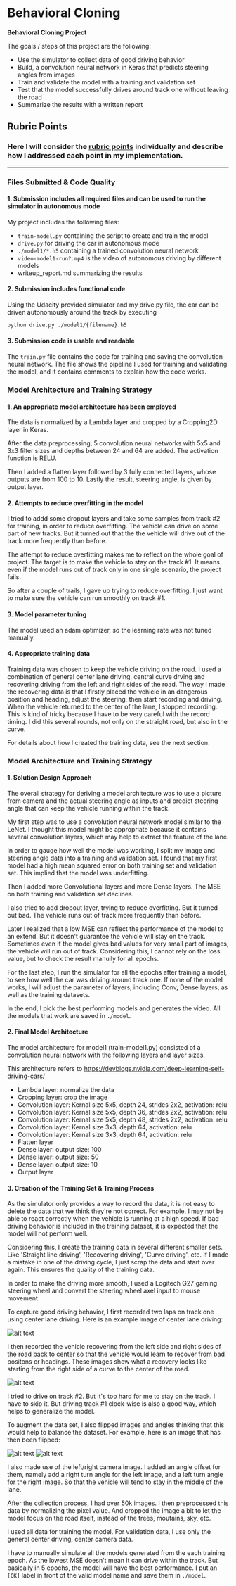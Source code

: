 # **Behavioral Cloning** 


**Behavioral Cloning Project**

The goals / steps of this project are the following:
* Use the simulator to collect data of good driving behavior
* Build, a convolution neural network in Keras that predicts steering angles from images
* Train and validate the model with a training and validation set
* Test that the model successfully drives around track one without leaving the road
* Summarize the results with a written report


[//]: # (Image References)

[image1]: ./examples/placeholder.png "Model Visualization"
[image2]: ./examples/placeholder.png "Grayscaling"
[image3]: ./images/center.jpg "Cemter driving image"
[image4]: ./images/recovery.jpg "Recovery Image #1"
[image5]: ./images/flipped.jpg "Flipped Image"

## Rubric Points
### Here I will consider the [rubric points](https://review.udacity.com/#!/rubrics/432/view) individually and describe how I addressed each point in my implementation.  

---
### Files Submitted & Code Quality

#### 1. Submission includes all required files and can be used to run the simulator in autonomous mode

My project includes the following files:
* `train-model.py` containing the script to create and train the model
* `drive.py` for driving the car in autonomous mode
* `./model1/*.h5` containing a trained convolution neural network 
* `video-model1-run?.mp4` is the video of autonomous driving by different models
* writeup_report.md summarizing the results

#### 2. Submission includes functional code
Using the Udacity provided simulator and my drive.py file, the car can be driven autonomously around the track by executing 
```sh
python drive.py ./model1/{filename}.h5
```

#### 3. Submission code is usable and readable

The `train.py` file contains the code for training and saving the convolution neural network. The file shows the pipeline I used for training and validating the model, and it contains comments to explain how the code works.

### Model Architecture and Training Strategy

#### 1. An appropriate model architecture has been employed

The data is normalized by a Lambda layer and cropped by a Cropping2D layer in Keras.

After the data preprocessing, 5 convolution neural networks with 5x5 and 3x3 filter sizes and depths between 24 and 64 are added. The activation function is RELU.

Then I added a flatten layer followed by 3 fully connected layers, whose outputs are from 100 to 10. Lastly the result, steering angle, is given by output layer.

#### 2. Attempts to reduce overfitting in the model

I tried to addd some dropout layers and take some samples from track #2 for training, in order to reduce overfitting. The vehicle can drive on some part of new tracks. But it turned out that the the vehicle will drive out of the track more frequently than before.

The attempt to reduce overfitting makes me to reflect on the whole goal of project. The target is to make the vehicle to stay on the track #1. It means even if the model runs out of track only in one single scenario, the project fails.

So after a couple of trails, I gave up trying to reduce overfitting. I just want to make sure the vehicle can run smoothly on track #1.

#### 3. Model parameter tuning

The model used an adam optimizer, so the learning rate was not tuned manually.

#### 4. Appropriate training data

Training data was chosen to keep the vehicle driving on the road. I used a combination of general center lane driving, central curve drving and recovering driving from the left and right sides of the road. The way I made the recovering data is that I firstly placed the vehicle in an dangerous position and heading, adjust the steering, then start recording and driving. When the vehicle returned to the center of the lane, I stopped recording. This is kind of tricky because I have to be very careful with the record timing. I did this several rounds, not only on the straight road, but also in the curve.

For details about how I created the training data, see the next section. 

### Model Architecture and Training Strategy

#### 1. Solution Design Approach

The overall strategy for deriving a model architecture was to use a picture from camera and the actual steering angle as inputs  and predict steering angle that can keep the vehicle running within the track.

My first step was to use a convolution neural network model similar to the LeNet. I thought this model might be appropriate because it contains several convolution layers, which may help to extract the feature of the lane. 

In order to gauge how well the model was working, I split my image and steering angle data into a training and validation set. I found that my first model had a high mean squared error on both training set and validation set.  This implied that the model was underfitting. 

Then I added more Convolutional layers and more Dense layers. The MSE on both training and validation set declines.

I also tried to add dropout layer, trying to reduce overfitting. But it turned out bad. The vehicle runs out of track more frequently than before.

Later I realized that a low MSE can reflect the performance of the model to an extend. But it doesn't guarantee the vehicle will stay on the track. Sometimes even if the model gives bad values for very small part of images, the vehicle will run out of track. Considering this, I cannot rely on the loss value, but to check the result manully for all epochs.

For the last step, I run the simulator for all the epochs after training a model, to see how well the car was driving around track one. If none of the model works, I will adjust the parameter of layers, including Conv, Dense layers, as well as the training datasets.

In the end, I pick the best performing models and generates the video. All the models that work are saved in `./model`.

#### 2. Final Model Architecture

The model architecture for model1 (train-model1.py) consisted of a convolution neural network with the following layers and layer sizes.

This architecture refers to https://devblogs.nvidia.com/deep-learning-self-driving-cars/

* Lambda layer: normalize the data
* Cropping layer: crop the image
* Convolution layer: Kernal size 5x5, depth 24, strides 2x2, activation: relu
* Convolution layer: Kernal size 5x5, depth 36, strides 2x2, activation: relu
* Convolution layer: Kernal size 5x5, depth 48, strides 2x2, activation: relu
* Convolution layer: Kernal size 3x3, depth 64, activation: relu
* Convolution layer: Kernal size 3x3, depth 64, activation: relu
* Flatten layer
* Dense layer: output size: 100
* Dense layer: output size: 50
* Dense layer: output size: 10
* Output layer

#### 3. Creation of the Training Set & Training Process

As the simulator only provides a way to record the data, it is not easy to delete the data that we think they're not correct. For example, I may not be able to react correctly when the vehicle is running at a high speed. If bad driving behavior is included in the training dataset, it is expected that the model will not perform well.

Considering this, I create the training data in several different smaller sets. Like 'Straight line driving', 'Recovering driving', 'Curve driving', etc. If I made a mistake in one of the driving cycle, I just scrap the data and start over again. This ensures the quality of the training data.

In order to make the driving more smooth, I used a Logitech G27 gaming steering wheel and convert the steering wheel axel input to mouse movement.

To capture good driving behavior, I first recorded two laps on track one using center lane driving. Here is an example image of center lane driving:

![alt text][image3]

I then recorded the vehicle recovering from the left side and right sides of the road back to center so that the vehicle would learn to recover from bad positons or headings. These images show what a recovery looks like starting from the right side of a curve to the center of the road.

![alt text][image4]


I tried to drive on track #2. But it's too hard for me to stay on the track. I have to skip it. But driving track #1 clock-wise is also a good way, which helps to generalize the model.

To augment the data set, I also flipped images and angles thinking that this would help to balance the dataset. For example, here is an image that has then been flipped:

![alt text][image4]
![alt text][image5]

I also made use of the left/right camera image. I added an angle offset for them, namely add a right turn angle for the left image, and a left turn angle for the right image. So that the vehicle will tend to stay in the middle of the lane.

After the collection process, I had over 50k images. I then preprocessed this data by normalizing the pixel value. And cropped the image a bit to let the model focus on the road itself, instead of the trees, moutains, sky, etc.

I used all data for training the model. For validation data, I use only the general center driving, center camera data.

I have to manually simulate all the models generated from the each training epoch. As the lowest MSE doesn't mean it can drive within the track. But basically in 5 epochs, the model will have the best performance. I put an `[OK]` label in front of the valid model name and save them in `./model`.